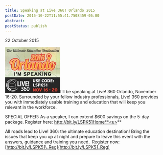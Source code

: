 ```yaml
---
title: Speaking at Live 360! Orlando 2015
postDate: 2015-10-22T11:55:41.7508459-05:00
abstract: 
postStatus: publish
---
```

22 October 2015

[![LSPK51](binary/Windows-Live-Writer/Speaking-at-Live-360-Orlando-2015_A778/LSPK51_thumb.jpg "LSPK51")](binary/Windows-Live-Writer/Speaking-at-Live-360-Orlando-2015_A778/LSPK51_2.jpg)I’ll be speaking at Live! 360 Orlando, November 16-20. Surrounded by your fellow industry professionals, Live! 360 provides you with immediately usable training and education that will keep you relevant in the workforce.<u></u><u></u>

<u></u><u></u>

SPECIAL OFFER: As a speaker, I can extend $600 savings on the 5-day package. Register here: http://bit.ly/LSPK51Home**<u></u><u></u>**

<u></u><u></u>

All roads lead to Live! 360: the ultimate education destination! Bring the issues that keep you up at night and prepare to leave this event with the answers, guidance and training you need.  Register now: [http://bit.ly/LSPK51\_Reg](http://bit.ly/LSPK51_Reg)
